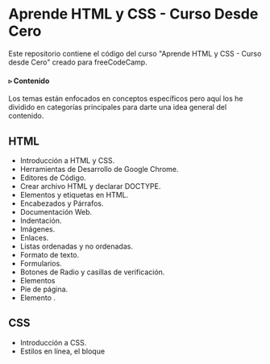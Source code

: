 # Aprende HTML y CSS - Curso Desde Cero
Este repositorio contiene el código del curso "Aprende HTML y CSS - Curso desde Cero" creado para freeCodeCamp.


#### ▹ Contenido


Los temas están enfocados en conceptos específicos pero aquí los he dividido en categorías principales para darte una idea general del contenido.

## HTML

- Introducción a HTML y CSS.
- Herramientas de Desarrollo de Google Chrome.
- Editores de Código.
- Crear archivo HTML y declarar DOCTYPE.
- Elementos y etiquetas en HTML.
- Encabezados y Párrafos.
- Documentación Web.
- Indentación.
- Imágenes.
- Enlaces.
- Listas ordenadas y no ordenadas.
- Formato de texto.
- Formularios.
- Botones de Radio y casillas de verificación.
- Elementos <div>
- Pie de página.
- Elemento <head>.
## CSS
- Introducción a CSS.
- Estilos en línea, el bloque <style> y archivos CSS.
- Clases y ids.
- Formato de texto (tamaño, tipo de letra, respaldos).
- Google Fonts.
- Imágenes.
- Padding y Margin.
- Selectores de atributo.
- Unidades absolutas y relativas.
- Prioridad de estilos.
- Colores HEX y RGB en CSS.
- Variables CSS.
